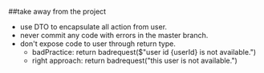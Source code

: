 ﻿##take away from the project
- use DTO to encapsulate all action from user.
- never commit any code with errors in the master branch.
- don't expose code to user through return type. 
	- badPractice: return badrequest($"user id {userId} is not available.")
	- right approach: return badrequest("this user is not available.")